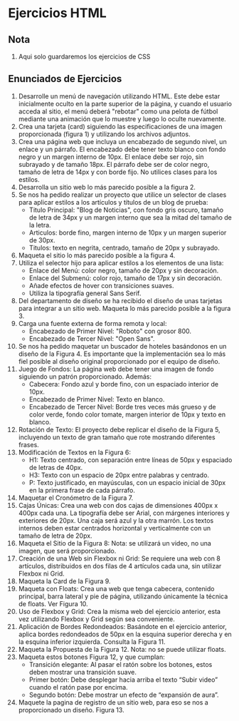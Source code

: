 # Ejercicios HTML

## Nota

1. Aqui solo guardaremos los ejercicios de CSS


## Enunciados de Ejercicios

1. Desarrolle un menú de navegación utilizando HTML. Este debe estar inicialmente oculto en la parte superior de la página, y cuando el usuario acceda al sitio, el menú deberá "rebotar" como una pelota de fútbol mediante una animación que lo muestre y luego lo oculte nuevamente.
2. Crea una tarjeta (card) siguiendo las especificaciones de una imagen proporcionada (figura 1) y utilizando los archivos adjuntos.
3. Crea una página web que incluya un encabezado de segundo nivel, un enlace y un párrafo. El encabezado debe tener texto blanco con fondo negro y un margen interno de 10px. El enlace debe ser rojo, sin subrayado y de tamaño 18px. El párrafo debe ser de color negro, tamaño de letra de 14px y con borde fijo. No utilices clases para los estilos.
4. Desarrolla un sitio web lo más parecido posible a la figura 2.
5. Se nos ha pedido realizar un proyecto que utilice un selector de clases para aplicar estilos a los artículos y títulos de un blog de prueba: 
    - Titulo Principal: "Blog de Noticias", con fondo gris oscuro, tamaño de letra de 34px y un margen interno que sea la mitad del tamaño de la letra.
    - Articulos: borde fino, margen interno de 10px y un margen superior de 30px.
    - Titulos: texto en negrita, centrado, tamaño de 20px y subrayado.
6. Maqueta el sitio lo más parecido posible a la figura 4.
7. Utiliza el selector hijo para aplicar estilos a los elementos de una lista:
    - Enlace del Menú: color negro, tamaño de 20px y sin decoración.
    - Enlace del Submenú: color rojo, tamaño de 17px y sin decoración.
    - Añade efectos de hover con transiciones suaves.
    - Utiliza la tipografía general Sans Serif.
8. Del departamento de diseño se ha recibido el diseño de unas tarjetas para integrar a un sitio web. Maqueta lo más parecido posible a la figura 3.
9. Carga una fuente externa de forma remota y local:
    - Encabezado de Primer Nivel: "Roboto" con grosor 800.
    - Encabezado de Tercer Nivel: "Open Sans".
10. Se nos ha pedido maquetar un buscador de hoteles basándonos en un diseño de la Figura 4. Es importante que la implementación sea lo más fiel posible al diseño original proporcionado por el equipo de diseño.
11. Juego de Fondos: La página web debe tener una imagen de fondo siguiendo un patrón proporcionado. Además: 
    - Cabecera: Fondo azul y borde fino, con un espaciado interior de 10px.
    - Encabezado de Primer Nivel: Texto en blanco.
    - Encabezado de Tercer Nivel: Borde tres veces más grueso y de color verde, fondo color tomate, margen interior de 10px y texto en blanco.
12. Rotación de Texto: El proyecto debe replicar el diseño de la Figura 5, incluyendo un texto de gran tamaño que rote mostrando diferentes frases.
13. Modificación de Textos en la Figura 6:
    - H1: Texto centrado, con separación entre líneas de 50px y espaciado de letras de 40px.
    - H3: Texto con un espacio de 20px entre palabras y centrado.
    - P: Texto justificado, en mayúsculas, con un espacio inicial de 30px en la primera frase de cada párrafo.
14. Maquetar el Cronómetro de la Figura 7.
15. Cajas Únicas: Crea una web con dos cajas de dimensiones 400px x 400px cada una. La tipografía debe ser Arial, con márgenes interiores y exteriores de 20px. Una caja será azul y la otra marrón. Los textos internos deben estar centrados horizontal y verticalmente con un tamaño de letra de 20px.
16. Maqueta el Sitio de la Figura 8: Nota: se utilizará un video, no una imagen, que será proporcionado.
17. Creación de una Web sin Flexbox ni Grid: Se requiere una web con 8 artículos, distribuidos en dos filas de 4 artículos cada una, sin utilizar Flexbox ni Grid.
18. Maqueta la Card de la Figura 9.
19. Maqueta con Floats: Crea una web que tenga cabecera, contenido principal, barra lateral y pie de página, utilizando únicamente la técnica de floats. Ver Figura 10.
20. Uso de Flexbox y Grid: Crea la misma web del ejercicio anterior, esta vez utilizando Flexbox y Grid según sea conveniente.
21. Aplicación de Bordes Redondeados: Basándote en el ejercicio anterior, aplica bordes redondeados de 50px en la esquina superior derecha y en la esquina inferior izquierda. Consulta la Figura 11.
22. Maqueta la Propuesta de la Figura 12. Nota: no se puede utilizar floats.
23. Maqueta estos botones Figura 12, y que cumplan:
    - Transición elegante: Al pasar el ratón sobre los botones, estos deben mostrar una transición suave.
    - Primer botón: Debe desplegar hacia arriba el texto “Subir video” cuando el ratón pase por encima.
    - Segundo botón: Debe mostrar un efecto de “expansión de aura”.
24. Maquete la pagina de registro de un sitio web, para eso se nos a proporcionado un diseño. Figura 13.
    